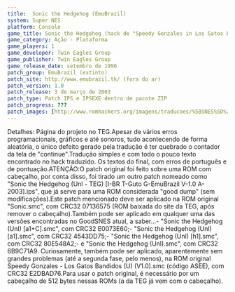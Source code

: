 ```yaml
---
title:  Sonic the Hedgehog (EmuBrazil)
system: Super NES
platform: Console
game_title: Sonic the Hedgehog (hack de "Speedy Gonzales in Los Gatos Bandidos")
game_category: Ação - Plataforma
game_players: 1
game_developer: Twin Eagles Group
game_publisher: Twin Eagles Group
game_release_date: setembro de 1996
patch_group: EmuBrazil (extinto)
patch_site: http://www.emubrazil.tk/ (fora do ar)
patch_version: 1.0
patch_release: 3 de março de 2003
patch_type: Patch IPS e IPSEXE dentro de pacote ZIP
patch_progress: ???
patch_images: [http://www.romhackers.org/imagens/traducoes/%5BSNES%5D%20Sonic%20the%20Hedgehog%20-%20EmuBrazil%20-%201.png,http://www.romhackers.org/imagens/traducoes/%5BSNES%5D%20Sonic%20the%20Hedgehog%20-%20EmuBrazil%20-%202.png,http://www.romhackers.org/imagens/traducoes/%5BSNES%5D%20Sonic%20the%20Hedgehog%20-%20EmuBrazil%20-%203.png]
---
```

Detalhes: Página do projeto no TEG.Apesar de vários erros programacionais, gráficos e até sonoros, tudo acontecendo de forma aleatória, o único defeito gerado pela tradução é ter quebrado o contador da tela de "continue".Tradução simples e com todo o pouco texto encontrado no hack traduzido. Os textos do final, com erros de português e de pontuação.ATENÇÃO:O patch original foi feito sobre uma ROM com cabeçalho, por conta disso, foi tirado um outro patch nomeado como "Sonic the Hedgehog (Unl - TEG) [I-BR T-Guto G-EmuBrazil V-1.0 A-2003].ips", que já serve para uma ROM considerada "good dump" (sem modificações).Este patch mencionado deve ser aplicado na ROM original "Sonic.smc", com CRC32 07136575 (ROM baixada do site da TEG, após remover o cabeçalho).Também pode ser aplicado em qualquer uma das versões encontradas no GoodSNES atual, a saber...- "Sonic the Hedgehog (Unl) [a1+C].smc", com CRC32 E0073E60;- "Sonic the Hedgehog (Unl) [a1].smc", com CRC32 4543DD75;- "Sonic the Hedgehog (Unl) [h1].smc", com CRC32 80E548A2;- e "Sonic the Hedgehog (Unl).smc", com CRC32 6B9C71A9. Curiosamente, também pode ser aplicado, aparentemente sem grandes problemas (até a segunda fase, pelo menos), na ROM original Speedy Gonzales - Los Gatos Bandidos (U) (V1.0).smc (código ASEE), com CRC32 E2DBAD76.Para usar o patch original, é necessário por um cabeçalho de 512 bytes nessas ROMs (a da TEG já vem com o cabeçalho).